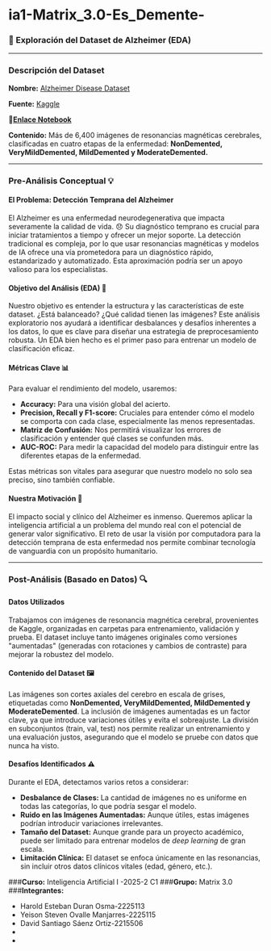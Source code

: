 # ia1-Matrix_3.0-Es_Demente-


### **🧠 Exploración del Dataset de Alzheimer (EDA)**

---

### **Descripción del Dataset**

**Nombre:** [Alzheimer Disease Dataset](https://www.kaggle.com/datasets/ashrafulhossenakash/alzheimer-disease-dataset/data)

**Fuente:** [Kaggle](https://www.kaggle.com/datasets/ashrafulhossenakash/alzheimer-disease-dataset/data)

🔗[**Enlace Notebook**](https://colab.research.google.com/drive/1N81qKQA5Ofw4HkcyCfOZbRbB5-XMNCf-?usp=drive_link)

**Contenido:** Más de 6,400 imágenes de resonancias magnéticas cerebrales, clasificadas en cuatro etapas de la enfermedad: **NonDemented, VeryMildDemented, MildDemented y ModerateDemented.**

---

### **Pre-Análisis Conceptual** 💡

#### **El Problema: Detección Temprana del Alzheimer**

El Alzheimer es una enfermedad neurodegenerativa que impacta severamente la calidad de vida. 😞 Su diagnóstico temprano es crucial para iniciar tratamientos a tiempo y ofrecer un mejor soporte. La detección tradicional es compleja, por lo que usar resonancias magnéticas y modelos de IA ofrece una vía prometedora para un diagnóstico rápido, estandarizado y automatizado. Esta aproximación podría ser un apoyo valioso para los especialistas.

#### **Objetivo del Análisis (EDA)** 🎯

Nuestro objetivo es entender la estructura y las características de este dataset. ¿Está balanceado? ¿Qué calidad tienen las imágenes? Este análisis exploratorio nos ayudará a identificar desbalances y desafíos inherentes a los datos, lo que es clave para diseñar una estrategia de preprocesamiento robusta. Un EDA bien hecho es el primer paso para entrenar un modelo de clasificación eficaz.

#### **Métricas Clave** 📊

Para evaluar el rendimiento del modelo, usaremos:

* **Accuracy:** Para una visión global del acierto.
* **Precision, Recall y F1-score:** Cruciales para entender cómo el modelo se comporta con cada clase, especialmente las menos representadas.
* **Matriz de Confusión:** Nos permitirá visualizar los errores de clasificación y entender qué clases se confunden más.
* **AUC-ROC:** Para medir la capacidad del modelo para distinguir entre las diferentes etapas de la enfermedad.

Estas métricas son vitales para asegurar que nuestro modelo no solo sea preciso, sino también confiable.

#### **Nuestra Motivación** 💖

El impacto social y clínico del Alzheimer es inmenso. Queremos aplicar la inteligencia artificial a un problema del mundo real con el potencial de generar valor significativo. El reto de usar la visión por computadora para la detección temprana de esta enfermedad nos permite combinar tecnología de vanguardia con un propósito humanitario.

---

### **Post-Análisis (Basado en Datos)** 🔍

#### **Datos Utilizados**

Trabajamos con imágenes de resonancia magnética cerebral, provenientes de Kaggle, organizadas en carpetas para entrenamiento, validación y prueba. El dataset incluye tanto imágenes originales como versiones "aumentadas" (generadas con rotaciones y cambios de contraste) para mejorar la robustez del modelo.

#### **Contenido del Dataset** 🖼️

Las imágenes son cortes axiales del cerebro en escala de grises, etiquetadas como **NonDemented, VeryMildDemented, MildDemented y ModerateDemented**. La inclusión de imágenes aumentadas es un factor clave, ya que introduce variaciones útiles y evita el sobreajuste. La división en subconjuntos (train, val, test) nos permite realizar un entrenamiento y una evaluación justos, asegurando que el modelo se pruebe con datos que nunca ha visto.

#### **Desafíos Identificados** ⚠️

Durante el EDA, detectamos varios retos a considerar:

* **Desbalance de Clases:** La cantidad de imágenes no es uniforme en todas las categorías, lo que podría sesgar el modelo.
* **Ruido en las Imágenes Aumentadas:** Aunque útiles, estas imágenes podrían introducir variaciones irrelevantes.
* **Tamaño del Dataset:** Aunque grande para un proyecto académico, puede ser limitado para entrenar modelos de *deep learning* de gran escala.
* **Limitación Clínica:** El dataset se enfoca únicamente en las resonancias, sin incluir otros datos clínicos vitales (edad, género, etc.).

###**Curso:** Inteligencia Artificial I -2025-2 C1
###**Grupo:** Matrix 3.0
###**Integrantes:**
* Harold Esteban Duran Osma-2225113
* Yeison Steven Ovalle Manjarres-2225115
* David Santiago Sáenz Ortiz-2215506
*
*
